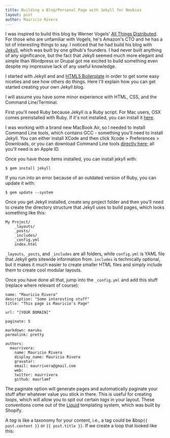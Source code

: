 ```yaml
---
title: Building a Blog/Personal Page with Jekyll for Newbies
layout: post
author: Mauricio Rivera
---
```


I was inspired to build this blog by Werner Vogels' [All Things Distributed](http://www.allthingsdistributed.com/). For those who are unfamiliar with Vogels, he's Amazon's CTO and he has a lot of interesting things to say. I noticed that he had build his blog with [Jekyll](http://jekyllrb.com/), which was built by one github's founders. I had never built anything of any significance, but the fact that Jekyll seemed much more elegant and simple than Wordpress or Drupal got me excited to build something even despite my impressive lack of any useful knowledge.  

I started with Jekyll and and [HTML5 Boilerplate](http://html5boilerplate.com/) in order to get some easy niceties and see how others do things. Here I'll explain how you can get started creating your own Jekyll blog. 

I will assume you have some minor experience with HTML, CSS, and the Command Line/Terminal. 

First you'll need Ruby because Jekyll is a Ruby script. For Mac users, OSX comes preinstalled with Ruby. If it's not installed, you can install it [here](http://www.ruby-lang.org/en/downloads/). 

I was working with a brand new MacBook Air, so I needed to install Command Line tools, which contains GCC - something you'll need to install Jekyll. You can either install XCode and then click Xcode > Preferences > Downloads, or you can download Command Line tools [directly here](https://daw.apple.com/cgi-bin/WebObjects/DSAuthWeb.woa/wa/login?appIdKey=d4f7d769c2abecc664d0dadfed6a67f943442b5e9c87524d4587a95773750cea&path=%2F%2Fdownloads%2Findex.action#); all you'll need is an Apple ID. 

Once you have those items installed, you can install jekyll with:

	$ gem install jekyll

If you run into an error because of an outdated version of Ruby, you can update it with:

	$ gem update --system

Once you get Jekyll installed, create any project folder and then you'll need to create the directory structure that Jekyll uses to build pages, which looks something like this:
	
	My Project/
		_layouts/
		_posts/
		_includes/
		_config.yml
		index.html

``_layouts``, ``_posts``, and ``_includes`` are all folders, while ``config.yml`` is YAML file that Jekyll gets sitewide information from. ``includes`` is technically optional, but it makes it much easier to create smaller HTML files and simply include them to create cool modular layouts. 

Once you have done all that, jump into the ``_config.yml`` and add this stuff (replace where relevant of course):

	name: "Mauricio Rivera"
	description: "Some interesting stuff"
	title: "This page is Mauricio's Page"

	url: "[YOUR DOMAIN]"

	paginate: 5

	markdown: maruku
	permalink: pretty

	authors:
	  maurrivera:
	    name: Mauricio Rivera	
	    display_name: Mauricio Rivera
	    gravatar: 
	    email: maurrivera@gmail.com
	    web: 
	    twitter: maurrivera	
	    github: maurlamf

The paginate option will generate pages and automatically paginate your stuff after whatever value you stick in there. This is useful for creating *loops*, which will allow you to spit out certain *tags* in your layout. These conventions come out of the [Liquid](http://wiki.shopify.com/Liquid) templating system, which was built by Shopify. 

A *tag* is like a taxonomy for your content, i.e., a tag could be &bsp``{{ post.content }}`` or ``{{ post.title }}``. If we create a loop that looked like this:



